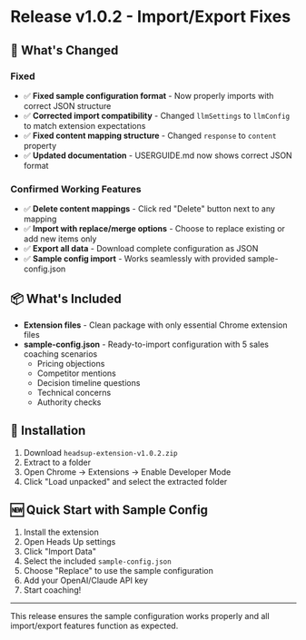 # Release v1.0.2 - Import/Export Fixes

## 🔧 What's Changed

### Fixed
- ✅ **Fixed sample configuration format** - Now properly imports with correct JSON structure
- ✅ **Corrected import compatibility** - Changed `llmSettings` to `llmConfig` to match extension expectations
- ✅ **Fixed content mapping structure** - Changed `response` to `content` property
- ✅ **Updated documentation** - USERGUIDE.md now shows correct JSON format

### Confirmed Working Features
- ✅ **Delete content mappings** - Click red "Delete" button next to any mapping
- ✅ **Import with replace/merge options** - Choose to replace existing or add new items only
- ✅ **Export all data** - Download complete configuration as JSON
- ✅ **Sample config import** - Works seamlessly with provided sample-config.json

## 📦 What's Included

- **Extension files** - Clean package with only essential Chrome extension files
- **sample-config.json** - Ready-to-import configuration with 5 sales coaching scenarios
  - Pricing objections
  - Competitor mentions
  - Decision timeline questions
  - Technical concerns
  - Authority checks

## 🚀 Installation

1. Download `headsup-extension-v1.0.2.zip`
2. Extract to a folder
3. Open Chrome → Extensions → Enable Developer Mode  
4. Click "Load unpacked" and select the extracted folder

## 🆕 Quick Start with Sample Config

1. Install the extension
2. Open Heads Up settings
3. Click "Import Data"
4. Select the included `sample-config.json`
5. Choose "Replace" to use the sample configuration
6. Add your OpenAI/Claude API key
7. Start coaching!

---

This release ensures the sample configuration works properly and all import/export features function as expected.